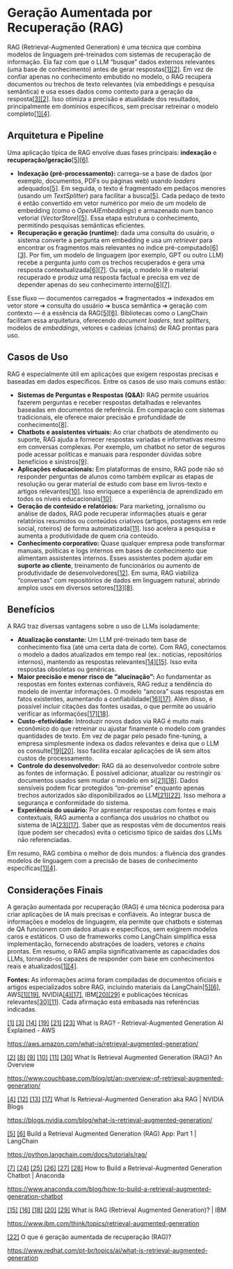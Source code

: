 # Geração Aumentada por Recuperação (RAG)

RAG (Retrieval-Augmented Generation) é uma técnica que combina modelos de linguagem pré-treinados com sistemas de recuperação de informação. Ela faz com que o LLM “busque” dados externos relevantes (uma base de conhecimento) antes de gerar respostas[\[1\]](https://aws.amazon.com/what-is/retrieval-augmented-generation/#:~:text=Retrieval,and%20useful%20in%20various%20contexts)[\[2\]](https://www.couchbase.com/blog/pt/an-overview-of-retrieval-augmented-generation/#:~:text=Muitas%20equipes%20t%C3%A9cnicas%20est%C3%A3o%20trabalhando,tenha%20acesso%20a%20fatos%20externos). Em vez de confiar apenas no conhecimento embutido no modelo, o RAG recupera documentos ou trechos de texto relevantes (via embeddings e pesquisa semântica) e usa esses dados como contexto para a geração da resposta[\[3\]](https://aws.amazon.com/what-is/retrieval-augmented-generation/#:~:text=Without%20RAG%2C%20the%20LLM%20takes,an%20overview%20of%20the%20process)[\[2\]](https://www.couchbase.com/blog/pt/an-overview-of-retrieval-augmented-generation/#:~:text=Muitas%20equipes%20t%C3%A9cnicas%20est%C3%A3o%20trabalhando,tenha%20acesso%20a%20fatos%20externos). Isso otimiza a precisão e atualidade dos resultados, principalmente em domínios específicos, sem precisar retreinar o modelo completo[\[1\]](https://aws.amazon.com/what-is/retrieval-augmented-generation/#:~:text=Retrieval,and%20useful%20in%20various%20contexts)[\[4\]](https://blogs.nvidia.com/blog/what-is-retrieval-augmented-generation/#:~:text=Retrieval,specific%20and%20relevant%20data%20sources).

## Arquitetura e Pipeline

Uma aplicação típica de RAG envolve duas fases principais: **indexação** e **recuperação/geração**[\[5\]](https://python.langchain.com/docs/tutorials/rag/#:~:text=1,and%20%20179%20model)[\[6\]](https://python.langchain.com/docs/tutorials/rag/#:~:text=4,question%20with%20the%20retrieved%20data).

- **Indexação (pré-processamento):** carrega-se a base de dados (por exemplo, documentos, PDFs ou páginas web) usando _loaders_ adequados[\[5\]](https://python.langchain.com/docs/tutorials/rag/#:~:text=1,and%20%20179%20model). Em seguida, o texto é fragmentado em pedaços menores (usando um _TextSplitter_) para facilitar a busca[\[5\]](https://python.langchain.com/docs/tutorials/rag/#:~:text=1,and%20%20179%20model). Cada pedaço de texto é então convertido em vetor numérico por meio de um modelo de embedding (como o _OpenAIEmbeddings_) e armazenado num banco vetorial (_VectorStore_)[\[5\]](https://python.langchain.com/docs/tutorials/rag/#:~:text=1,and%20%20179%20model). Essa etapa estrutura o conhecimento, permitindo pesquisas semânticas eficientes.
- **Recuperação e geração (runtime):** dada uma consulta do usuário, o sistema converte a pergunta em embedding e usa um _retriever_ para encontrar os fragmentos mais relevantes no índice pré-computado[\[6\]](https://python.langchain.com/docs/tutorials/rag/#:~:text=4,question%20with%20the%20retrieved%20data)[\[3\]](https://aws.amazon.com/what-is/retrieval-augmented-generation/#:~:text=Without%20RAG%2C%20the%20LLM%20takes,an%20overview%20of%20the%20process). Por fim, um modelo de linguagem (por exemplo, GPT ou outro LLM) recebe a pergunta junto com os trechos recuperados e gera uma resposta contextualizada[\[6\]](https://python.langchain.com/docs/tutorials/rag/#:~:text=4,question%20with%20the%20retrieved%20data)[\[7\]](https://www.anaconda.com/blog/how-to-build-a-retrieval-augmented-generation-chatbot#:~:text=Are%20you%20interested%20in%20making,based%20on%20that%20retrieved%20information). Ou seja, o modelo lê o material recuperado e produz uma resposta factual e precisa em vez de depender apenas do seu conhecimento interno[\[6\]](https://python.langchain.com/docs/tutorials/rag/#:~:text=4,question%20with%20the%20retrieved%20data)[\[7\]](https://www.anaconda.com/blog/how-to-build-a-retrieval-augmented-generation-chatbot#:~:text=Are%20you%20interested%20in%20making,based%20on%20that%20retrieved%20information).

Esse fluxo — documentos carregados ➔ fragmentados ➔ indexados em vetor store ➔ consulta do usuário ➔ busca semântica ➔ geração com contexto — é a essência da RAG[\[5\]](https://python.langchain.com/docs/tutorials/rag/#:~:text=1,and%20%20179%20model)[\[6\]](https://python.langchain.com/docs/tutorials/rag/#:~:text=4,question%20with%20the%20retrieved%20data). Bibliotecas como o LangChain facilitam essa arquitetura, oferecendo _document loaders_, _text splitters_, modelos de _embeddings_, vetores e cadeias (chains) de RAG prontas para uso.

## Casos de Uso

RAG é especialmente útil em aplicações que exigem respostas precisas e baseadas em dados específicos. Entre os casos de uso mais comuns estão:

- **Sistemas de Perguntas e Respostas (Q&A):** RAG permite usuários fazerem perguntas e receber respostas detalhadas e relevantes baseadas em documentos de referência. Em comparação com sistemas tradicionais, ele oferece maior precisão e profundidade de conhecimento[\[8\]](https://www.couchbase.com/blog/pt/an-overview-of-retrieval-augmented-generation/#:~:text=Cria%C3%A7%C3%A3o%20de%20um%20sistema%20de,Q%26A).
- **Chatbots e assistentes virtuais:** Ao criar chatbots de atendimento ou suporte, RAG ajuda a fornecer respostas variadas e informativas mesmo em conversas complexas. Por exemplo, um chatbot no setor de seguros pode acessar políticas e manuais para responder dúvidas sobre benefícios e sinistros[\[9\]](https://www.couchbase.com/blog/pt/an-overview-of-retrieval-augmented-generation/#:~:text=Sistemas%20de%20conversa%C3%A7%C3%A3o).
- **Aplicações educacionais:** Em plataformas de ensino, RAG pode não só responder perguntas de alunos como também explicar as etapas de resolução ou gerar material de estudo com base em livros-texto e artigos relevantes[\[10\]](https://www.couchbase.com/blog/pt/an-overview-of-retrieval-augmented-generation/#:~:text=Sistemas%20educacionais). Isso enriquece a experiência de aprendizado em todos os níveis educacionais[\[10\]](https://www.couchbase.com/blog/pt/an-overview-of-retrieval-augmented-generation/#:~:text=Sistemas%20educacionais).
- **Geração de conteúdo e relatórios:** Para marketing, jornalismo ou análise de dados, RAG pode recuperar informações atuais e gerar relatórios resumidos ou conteúdos criativos (artigos, postagens em rede social, roteiros) de forma automatizada[\[11\]](https://www.couchbase.com/blog/pt/an-overview-of-retrieval-augmented-generation/#:~:text=Gera%C3%A7%C3%A3o%20de%20conte%C3%BAdo%20e%20relat%C3%B3rios). Isso acelera a pesquisa e aumenta a produtividade de quem cria conteúdo.
- **Conhecimento corporativo:** Quase qualquer empresa pode transformar manuais, políticas e logs internos em bases de conhecimento que alimentam assistentes internos. Esses assistentes podem ajudar em **suporte ao cliente**, treinamento de funcionários ou aumento de produtividade de desenvolvedores[\[12\]](https://blogs.nvidia.com/blog/what-is-retrieval-augmented-generation/#:~:text=For%20example%2C%20a%20generative%20AI,assistant%20linked%20to%20market%20data). Em suma, RAG viabiliza “conversas” com repositórios de dados em linguagem natural, abrindo amplos usos em diversos setores[\[13\]](https://blogs.nvidia.com/blog/what-is-retrieval-augmented-generation/#:~:text=With%20retrieval,the%20number%20of%20available%20datasets)[\[8\]](https://www.couchbase.com/blog/pt/an-overview-of-retrieval-augmented-generation/#:~:text=Cria%C3%A7%C3%A3o%20de%20um%20sistema%20de,Q%26A).

## Benefícios

A RAG traz diversas vantagens sobre o uso de LLMs isoladamente:

- **Atualização constante:** Um LLM pré-treinado tem base de conhecimento fixa (até uma certa data de corte). Com RAG, conectamos o modelo a dados atualizados em tempo real (ex.: notícias, repositórios internos), mantendo as respostas relevantes[\[14\]](https://aws.amazon.com/what-is/retrieval-augmented-generation/#:~:text=Current%20information)[\[15\]](https://www.ibm.com/think/topics/retrieval-augmented-generation#:~:text=Access%20to%20current%20and%20domain,data). Isso evita respostas obsoletas ou genéricas.
- **Maior precisão e menor risco de “alucinação”:** Ao fundamentar as respostas em fontes externas confiáveis, RAG reduz a tendência do modelo de inventar informações. O modelo “ancora” suas respostas em fatos existentes, aumentando a confiabilidade[\[16\]](https://www.ibm.com/think/topics/retrieval-augmented-generation#:~:text=Lower%20risk%20of%20AI%20hallucinations)[\[17\]](https://blogs.nvidia.com/blog/what-is-retrieval-augmented-generation/#:~:text=Retrieval,That%20builds%20trust). Além disso, é possível incluir citações das fontes usadas, o que permite ao usuário verificar as informações[\[17\]](https://blogs.nvidia.com/blog/what-is-retrieval-augmented-generation/#:~:text=Retrieval,That%20builds%20trust)[\[18\]](https://www.ibm.com/think/topics/retrieval-augmented-generation#:~:text=Increased%20user%20trust).
- **Custo-efetividade:** Introduzir novos dados via RAG é muito mais econômico do que retreinar ou ajustar finamente o modelo com grandes quantidades de texto. Em vez de pagar pelo pesado fine-tuning, a empresa simplesmente indexa os dados relevantes e deixa que o LLM os consulte[\[19\]](https://aws.amazon.com/what-is/retrieval-augmented-generation/#:~:text=Cost)[\[20\]](https://www.ibm.com/think/topics/retrieval-augmented-generation#:~:text=RAG%20empowers%20organizations%20to%20avoid,it%20can%20provide%20better%20answers). Isso facilita escalar aplicações de IA sem altos custos de processamento.
- **Controle do desenvolvedor:** RAG dá ao desenvolvedor controle sobre as fontes de informação. É possível adicionar, atualizar ou restringir os documentos usados sem mudar o modelo em si[\[21\]](https://aws.amazon.com/what-is/retrieval-augmented-generation/#:~:text=More%20developer%20control)[\[18\]](https://www.ibm.com/think/topics/retrieval-augmented-generation#:~:text=Increased%20user%20trust). Dados sensíveis podem ficar protegidos “on-premise” enquanto apenas trechos autorizados são disponibilizados ao LLM[\[21\]](https://aws.amazon.com/what-is/retrieval-augmented-generation/#:~:text=More%20developer%20control)[\[22\]](https://www.redhat.com/pt-br/topics/ai/what-is-retrieval-augmented-generation#:~:text=Privacidade%20e%20soberania%20de%20dados,de%20permiss%C3%A3o%20de%20seguran%C3%A7a%20deles). Isso melhora a segurança e conformidade do sistema.
- **Experiência do usuário:** Por apresentar respostas com fontes e mais contextuais, RAG aumenta a confiança dos usuários no chatbot ou sistema de IA[\[23\]](https://aws.amazon.com/what-is/retrieval-augmented-generation/#:~:text=Enhanced%20user%20trust)[\[17\]](https://blogs.nvidia.com/blog/what-is-retrieval-augmented-generation/#:~:text=Retrieval,That%20builds%20trust). Saber que as respostas vêm de documentos reais (que podem ser checados) evita o ceticismo típico de saídas dos LLMs não referenciadas.

Em resumo, RAG combina o melhor de dois mundos: a fluência dos grandes modelos de linguagem com a precisão de bases de conhecimento específicas[\[1\]](https://aws.amazon.com/what-is/retrieval-augmented-generation/#:~:text=Retrieval,and%20useful%20in%20various%20contexts)[\[4\]](https://blogs.nvidia.com/blog/what-is-retrieval-augmented-generation/#:~:text=Retrieval,specific%20and%20relevant%20data%20sources).


## Considerações Finais

A geração aumentada por recuperação (RAG) é uma técnica poderosa para criar aplicações de IA mais precisas e confiáveis. Ao integrar busca de informações e modelos de linguagem, ela permite que chatbots e sistemas de QA funcionem com dados atuais e específicos, sem exigirem modelos caros e estáticos. O uso de frameworks como LangChain simplifica essa implementação, fornecendo abstrações de loaders, vetores e _chains_ prontas. Em resumo, o RAG amplia significativamente as capacidades dos LLMs, tornando-os capazes de responder com base em conhecimentos reais e atualizados[\[1\]](https://aws.amazon.com/what-is/retrieval-augmented-generation/#:~:text=Retrieval,and%20useful%20in%20various%20contexts)[\[4\]](https://blogs.nvidia.com/blog/what-is-retrieval-augmented-generation/#:~:text=Retrieval,specific%20and%20relevant%20data%20sources).

**Fontes:** As informações acima foram compiladas de documentos oficiais e artigos especializados sobre RAG, incluindo materiais da LangChain[\[5\]](https://python.langchain.com/docs/tutorials/rag/#:~:text=1,and%20%20179%20model)[\[6\]](https://python.langchain.com/docs/tutorials/rag/#:~:text=4,question%20with%20the%20retrieved%20data), AWS[\[1\]](https://aws.amazon.com/what-is/retrieval-augmented-generation/#:~:text=Retrieval,and%20useful%20in%20various%20contexts)[\[19\]](https://aws.amazon.com/what-is/retrieval-augmented-generation/#:~:text=Cost), NVIDIA[\[4\]](https://blogs.nvidia.com/blog/what-is-retrieval-augmented-generation/#:~:text=Retrieval,specific%20and%20relevant%20data%20sources)[\[17\]](https://blogs.nvidia.com/blog/what-is-retrieval-augmented-generation/#:~:text=Retrieval,That%20builds%20trust), IBM[\[20\]](https://www.ibm.com/think/topics/retrieval-augmented-generation#:~:text=RAG%20empowers%20organizations%20to%20avoid,it%20can%20provide%20better%20answers)[\[29\]](https://www.ibm.com/think/topics/retrieval-augmented-generation#:~:text=RAG%20anchors%20LLMs%20in%20specific,proof) e publicações técnicas relevantes[\[30\]](https://www.couchbase.com/blog/pt/an-overview-of-retrieval-augmented-generation/#:~:text=Cria%C3%A7%C3%A3o%20de%20um%20sistema%20de,Q%26A)[\[11\]](https://www.couchbase.com/blog/pt/an-overview-of-retrieval-augmented-generation/#:~:text=Gera%C3%A7%C3%A3o%20de%20conte%C3%BAdo%20e%20relat%C3%B3rios). Cada afirmação está embasada nas referências indicadas.

[\[1\]](https://aws.amazon.com/what-is/retrieval-augmented-generation/#:~:text=Retrieval,and%20useful%20in%20various%20contexts) [\[3\]](https://aws.amazon.com/what-is/retrieval-augmented-generation/#:~:text=Without%20RAG%2C%20the%20LLM%20takes,an%20overview%20of%20the%20process) [\[14\]](https://aws.amazon.com/what-is/retrieval-augmented-generation/#:~:text=Current%20information) [\[19\]](https://aws.amazon.com/what-is/retrieval-augmented-generation/#:~:text=Cost) [\[21\]](https://aws.amazon.com/what-is/retrieval-augmented-generation/#:~:text=More%20developer%20control) [\[23\]](https://aws.amazon.com/what-is/retrieval-augmented-generation/#:~:text=Enhanced%20user%20trust) What is RAG? - Retrieval-Augmented Generation AI Explained - AWS

<https://aws.amazon.com/what-is/retrieval-augmented-generation/>

[\[2\]](https://www.couchbase.com/blog/pt/an-overview-of-retrieval-augmented-generation/#:~:text=Muitas%20equipes%20t%C3%A9cnicas%20est%C3%A3o%20trabalhando,tenha%20acesso%20a%20fatos%20externos) [\[8\]](https://www.couchbase.com/blog/pt/an-overview-of-retrieval-augmented-generation/#:~:text=Cria%C3%A7%C3%A3o%20de%20um%20sistema%20de,Q%26A) [\[9\]](https://www.couchbase.com/blog/pt/an-overview-of-retrieval-augmented-generation/#:~:text=Sistemas%20de%20conversa%C3%A7%C3%A3o) [\[10\]](https://www.couchbase.com/blog/pt/an-overview-of-retrieval-augmented-generation/#:~:text=Sistemas%20educacionais) [\[11\]](https://www.couchbase.com/blog/pt/an-overview-of-retrieval-augmented-generation/#:~:text=Gera%C3%A7%C3%A3o%20de%20conte%C3%BAdo%20e%20relat%C3%B3rios) [\[30\]](https://www.couchbase.com/blog/pt/an-overview-of-retrieval-augmented-generation/#:~:text=Cria%C3%A7%C3%A3o%20de%20um%20sistema%20de,Q%26A) What Is Retrieval Augmented Generation (RAG)? An Overview

<https://www.couchbase.com/blog/pt/an-overview-of-retrieval-augmented-generation/>

[\[4\]](https://blogs.nvidia.com/blog/what-is-retrieval-augmented-generation/#:~:text=Retrieval,specific%20and%20relevant%20data%20sources) [\[12\]](https://blogs.nvidia.com/blog/what-is-retrieval-augmented-generation/#:~:text=For%20example%2C%20a%20generative%20AI,assistant%20linked%20to%20market%20data) [\[13\]](https://blogs.nvidia.com/blog/what-is-retrieval-augmented-generation/#:~:text=With%20retrieval,the%20number%20of%20available%20datasets) [\[17\]](https://blogs.nvidia.com/blog/what-is-retrieval-augmented-generation/#:~:text=Retrieval,That%20builds%20trust) What Is Retrieval-Augmented Generation aka RAG | NVIDIA Blogs

<https://blogs.nvidia.com/blog/what-is-retrieval-augmented-generation/>

[\[5\]](https://python.langchain.com/docs/tutorials/rag/#:~:text=1,and%20%20179%20model) [\[6\]](https://python.langchain.com/docs/tutorials/rag/#:~:text=4,question%20with%20the%20retrieved%20data) Build a Retrieval Augmented Generation (RAG) App: Part 1 | ️ LangChain

<https://python.langchain.com/docs/tutorials/rag/>

[\[7\]](https://www.anaconda.com/blog/how-to-build-a-retrieval-augmented-generation-chatbot#:~:text=Are%20you%20interested%20in%20making,based%20on%20that%20retrieved%20information) [\[24\]](https://www.anaconda.com/blog/how-to-build-a-retrieval-augmented-generation-chatbot#:~:text=,are%20then%20translated%20into%20numerical) [\[25\]](https://www.anaconda.com/blog/how-to-build-a-retrieval-augmented-generation-chatbot#:~:text=,are%20then%20translated%20into%20numerical) [\[26\]](https://www.anaconda.com/blog/how-to-build-a-retrieval-augmented-generation-chatbot#:~:text=,questions%3A%C2%A0A%20RetrievalQA%20chain%20chains%20a) [\[27\]](https://www.anaconda.com/blog/how-to-build-a-retrieval-augmented-generation-chatbot#:~:text=os.environ%5B,to%20use%20embeddings%20%3D%20OpenAIEmbeddings) [\[28\]](https://www.anaconda.com/blog/how-to-build-a-retrieval-augmented-generation-chatbot#:~:text=retriever%20%3D%20db.as_retriever%28%20search_type%3D,retriever%3Dretriever%2C%20return_source_documents%3DTrue) How to Build a Retrieval-Augmented Generation Chatbot | Anaconda

<https://www.anaconda.com/blog/how-to-build-a-retrieval-augmented-generation-chatbot>

[\[15\]](https://www.ibm.com/think/topics/retrieval-augmented-generation#:~:text=Access%20to%20current%20and%20domain,data) [\[16\]](https://www.ibm.com/think/topics/retrieval-augmented-generation#:~:text=Lower%20risk%20of%20AI%20hallucinations) [\[18\]](https://www.ibm.com/think/topics/retrieval-augmented-generation#:~:text=Increased%20user%20trust) [\[20\]](https://www.ibm.com/think/topics/retrieval-augmented-generation#:~:text=RAG%20empowers%20organizations%20to%20avoid,it%20can%20provide%20better%20answers) [\[29\]](https://www.ibm.com/think/topics/retrieval-augmented-generation#:~:text=RAG%20anchors%20LLMs%20in%20specific,proof) What is RAG (Retrieval Augmented Generation)? | IBM

<https://www.ibm.com/think/topics/retrieval-augmented-generation>

[\[22\]](https://www.redhat.com/pt-br/topics/ai/what-is-retrieval-augmented-generation#:~:text=Privacidade%20e%20soberania%20de%20dados,de%20permiss%C3%A3o%20de%20seguran%C3%A7a%20deles) O que é geração aumentada de recuperação (RAG)?

<https://www.redhat.com/pt-br/topics/ai/what-is-retrieval-augmented-generation>
